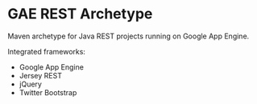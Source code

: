# GAE REST Archetype

Maven archetype for Java REST projects running on Google App Engine.

Integrated frameworks:

* Google App Engine
* Jersey REST
* jQuery
* Twitter Bootstrap
